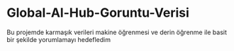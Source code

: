 # Global-Al-Hub-Goruntu-Verisi
Bu projemde karmaşık verileri makine öğrenmesi ve derin öğrenme ile basit bir şekilde yorumlamayı hedefledim
